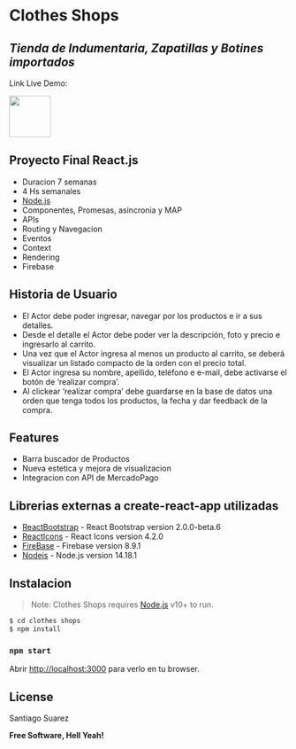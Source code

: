 # Clothes Shops

## _Tienda de Indumentaria, Zapatillas y Botines importados_

Link Live Demo:

<a href="https://cocky-newton-ccb4fc.netlify.app"> <img src="https://drive.google.com/file/d/14tFAa2o3xXd7txQPbjSdcHpSaR_4s_e-/view?usp=sharing" width="75"> </a>

## Proyecto Final React.js

- Duracion 7 semanas
- 4 Hs semanales
- <a href="https://nodejs.org/es/"> Node.js </a>
- Componentes, Promesas, asincronia y MAP
- APIs
- Routing y Navegacion
- Eventos
- Context
- Rendering
- Firebase

## Historia de Usuario

- El Actor debe poder ingresar, navegar por los productos e ir a sus detalles.
- Desde el detalle el Actor debe poder ver la descripción, foto y precio e ingresarlo al carrito.
- Una vez que el Actor ingresa al menos un producto al carrito, se deberá visualizar un listado compacto de la orden con el precio total.
- El Actor ingresa su nombre, apellido, teléfono e e-mail, debe activarse el botón de ‘realizar compra’.
- Al clickear ‘realizar compra’ debe guardarse en la base de datos una orden que tenga todos los productos, la fecha y dar feedback de la compra.

## Features

- Barra buscador de Productos
- Nueva estetica y mejora de visualizacion
- Integracion con API de MercadoPago

## Librerias externas a create-react-app utilizadas

- [ReactBootstrap] - React Bootstrap version 2.0.0-beta.6
- [ReactIcons] - React Icons version 4.2.0
- [FireBase] - Firebase version 8.9.1
- [Nodejs] - Node.js version 14.18.1

[reacticons]: https://react-icons.github.io/react-icons/icons?name=ai
[reactbootstrap]: https://react-bootstrap.github.io/
[firebase]: https://firebase.google.com/?hl=es-419&gclid=CjwKCAjwq9mLBhB2EiwAuYdMtZI2IsyBl252oJEzKpKDVPkPKdywwyLsmWtxoXvBIrRXn65bM-HPChoC-9IQAvD_BwE&gclsrc=aw.ds
[nodejs]: https://nodejs.org/es/

## Instalacion

> Note: Clothes Shops requires [Node.js](https://nodejs.org/) v10+ to run.

```sh
$ cd clothes shops
$ npm install
```

### `npm start`

Abrir [http://localhost:3000](http://localhost:3000) para verlo en tu browser.

## License

Santiago Suarez

**Free Software, Hell Yeah!**
